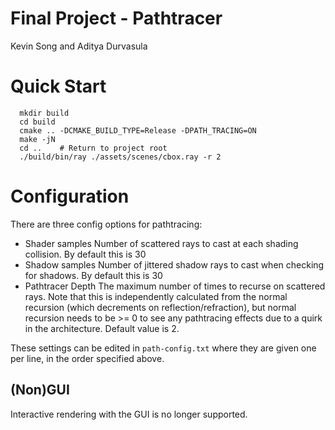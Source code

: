 Final Project - Pathtracer
=====================
Kevin Song and Aditya Durvasula

# Quick Start

```
  mkdir build
  cd build
  cmake .. -DCMAKE_BUILD_TYPE=Release -DPATH_TRACING=ON
  make -jN
  cd ..    # Return to project root
  ./build/bin/ray ./assets/scenes/cbox.ray -r 2
```

# Configuration

There are three config options for pathtracing:

  - Shader samples
    Number of scattered rays to cast at each shading collision. By default
    this is 30
  - Shadow samples
    Number of jittered shadow rays to cast when checking for shadows. By
    default this is 30
  - Pathtracer Depth
    The maximum number of times to recurse on scattered rays. Note that this
    is independently calculated from the normal recursion (which decrements
    on reflection/refraction), but normal recursion needs to be >= 0 to see
    any pathtracing effects due to a quirk in the architecture.
    Default value is 2.

These settings can be edited in `path-config.txt` where they are given
one per line, in the order specified above.

## (Non)GUI

Interactive rendering with the GUI is no longer supported.
